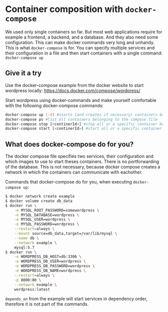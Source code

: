 # Container composition with `docker-compose`

We used only single containers so far. But most web applications require for example a frontend, a backend, and a database. And they also need some configuration. This can make docker commands very long and unhandy. This is what `docker-compose` is for. You can specify multiple services and their configuration in a file and then start containers with a single command: `docker-compose up`


## Give it a try
Use the docker-compose example from the docker website to start wordpress locally:
https://docs.docker.com/compose/wordpress/

Start wordpress using docker-commands and make yourself comfortable with the following docker-compose commands:

```bash
docker-compose up [-d] #starts (and creates if necessary) containers based on a compose file
docker-compose ps #list all containers belonging to the compose file
docker-compose stop [<continerId>] #stop all or a specific container belonging to the compose file
docker-compose start [<continerId>] #start all or a specific container belonging to the compose file. This does not create containers, if they do not exist
```

## What does docker-compose do for you?
The docker compose file specifies two services, their configuration and which images to use to start theses containers. There is no portforwarding of the database. This is not necessary, because docker compose creates a network in which the containers can communicate with eachother. 

Commands that docker-compose do for you, when executing `docker-compose up`:

```bash
$ docker network create example
$ docker volume create db_data
$ docker run \
    -e MYSQL_ROOT_PASSWORD=somewordpress \
    -e MYSQL_DATABASE=wordpress \
    -e MYSQL_USER=wordpress \
    -e MYSQL_PASSWORD=wordpress \
    --restart=always \
    --mount source=db_data,target=/var/lib/mysql \
    --name db \
    --network example \
    mysql:5.7
$ docker run \
    -e WORDPRESS_DB_HOST=db:3306 \
    -e WORDPRESS_DB_USER=wordpress \
    -e WORDPRESS_DB_PASSWORD=wordpress \
    -e WORDPRESS_DB_NAME=wordpress \
    --restart=always \
    -p 8000:80 \
    --network example \
    wordpress:latest       
```

`depends_on` from the example will start services in dependency order, therefore it is not part of the commands.
